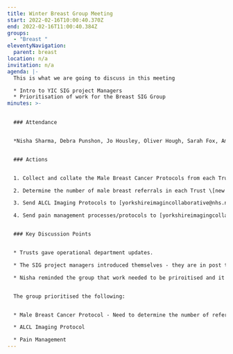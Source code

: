 ```yaml
---
title: Winter Breast Group Meeting
start: 2022-02-16T10:00:40.370Z
end: 2022-02-16T11:00:40.384Z
groups:
  - "Breast "
eleventyNavigation:
  parent: breast
location: n/a
invitation: n/a
agenda: |-
  This is what we are going to discuss in this meeting

  * Intro to YIC SIG project Managers
  * Prioritisation of work for the Breast SIG Group
minutes: >-
  

  ### Attendance


  *Nisha Sharma, Debra Punshon, Jo Housley, Oliver Hough, Sarah Fox, Amanda Coates, Simon Dennis, Ayesha Rahman, Tracy Durkin*


  ### Actions


  1. Collect and collate the Male Breast Cancer Protocols from each Trust, to then produce a regional standardised version \[new for SIG PMs]

  2. Determine the number of male breast referrals in each Trust \[new for SIG PMs]

  3. Send ALCL Imaging Protocols to [yorkshireimagincollaborative@nhs.net](mailto:yorkshireimagincollaborative@nhs.net) \[new for members]

  4. Send pain management processes/protocols to [yorkshireimagingcollaborative@nhs.net](mailto:yorkshireimagingcollaborative@nhs.net) \[new for members]


  ### Key Discussion Points


  * Trusts gave operational department updates.

  * The SIG project managers introduced themselves - they are in post to support SIGs to standardise and produce collaborative documents. They are all radiographers by background, so have a wide range of knowledge and expertise.

  * Nisha reminded the group that work needed to be priroitised and it was up to the group to determine what to focus on.


  The group prioritised the following:


  * Male Breast Cancer Protocol - Need to determine the number of referrals in the region related to the 2 week wait, and then see what % of them are men. Trusts to then submit protocols to YIC. PMs can then look at differences and determine how to change. The group felt that it would be beneficial to include the breast surgeons every two Breast SIG meetings. The group also thought it would be a good idea to evidence a snapshot week to show how many men are referred for investigation.

  * ALCL Imaging Protocol

  * Pain Management
---
```

